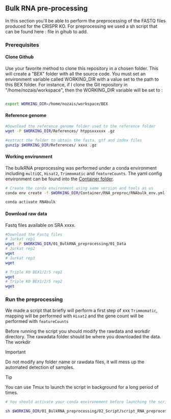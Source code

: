 ## Bulk RNA pre-processing

In this section you'll be able to perform the preprocessing of the FASTQ files produced for the CRISPR KO. For preprocessing we used a sh script that can be found here : file in gihub to add.

### Prerequisites

#### Clone Github

Use your favorite method to clone this repository in a chosen folder. This will create a "BEX" folder with all the source code.
You must set an environment variable called WORKING_DIR with a value set to the path to this BEX folder. For instance, if I clone the Git repository in "/home/nozais/workspace", then the WORKING_DIR variable will be set to :

```bash

export WORKING_DIR=/home/nozais/workspace/BEX

```

#### Reference genome

```bash
#Download the reference genome folder used to the reference folder
wget -P $WORKING_DIR/References/ htppsxxxxxx .gz

#extract the folder to obtain the fasta, gtf and index files
gunzip $WORKING_DIR/References/ xxxx .gz
```

#### Working environment

The bulkRNA preprocessing was performed under a conda environment including `multiQC`, `Hisat2`, `Trimmomatic` and `featureCounts`.
The yaml config environment can be found into the [Container folder](Container/RNA_preproc).
```bash
# Create the conda environment using same version and tools as us
conda env create -f $WORKING_DIR/Container/RNA_preproc/RNAbulk_env.yml

conda activate RNAbulk
```

#### Download raw data

Fastq files available on SRA xxxx.
```bash
#Download the Fastq files
# Jurkat rep1
wget -P $WORKING_DIR/01_BulkRNA_preprocessing/01_Data
# Jurkat rep2
wget
# Jurkat rep3
wget

# Triple KO BEX1/2/5 rep1
wget 
# Triple KO BEX1/2/5 rep2
wget
```


### Run the preprocessing

We made a script that briefly will perform a first step of xxx `Trimmomatic`, mapping will be performed with `Hisat2` and the gene count will be performed with `featureCounts`


Before running the script you should modify the rawdata and workdir directory. The rawadata folder should be where you downloaded the data. 
The workdir

> [!Important]  
> Do not modify any folder name or rawdata files, it will mess up the automated detection of samples.


> [!TIP]  
> You can use Tmux to launch the script in background for a long period of times.

```bash
# You should activate your conda environement before launching the script : see prerequisite section.

sh $WORKING_DIR/01_BulkRNA_preprocessing/02_Script/script_RNA_preprocess.sh


```
